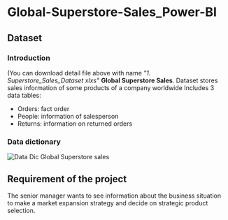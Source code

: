 # Global-Superstore-Sales_Power-BI
## Dataset 
### Introduction 
(You can download detail file above with name _"1. Superstore_Sales_Dataset xlxs"_
**Global Superstore Sales**. Dataset stores sales information of some products of a company worldwide
Includes 3 data tables: 
* Orders: fact order
* People: information of salesperson
* Returns: information on returned orders
### Data dictionary
![Data Dic Global Superstore sales](https://user-images.githubusercontent.com/129883764/233845896-f98bb235-0e82-4d5a-bf50-7c6c3e69d65d.PNG)

## Requirement of the project
The senior manager wants to see information about the business situation to make a market expansion strategy and decide on strategic product selection.
## 
